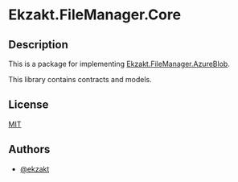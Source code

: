 ﻿# Ekzakt.FileManager.Core


## Description
This is a package for implementing [Ekzakt.FileManager.AzureBlob](https://github.com/Ekzakt/Ekzakt.FileManager/tree/master/Ekzakt.FileManager.AzureBlob). 

This library contains contracts and models.

## License
[MIT](https://choosealicense.com/licenses/mit/)


## Authors
- [@ekzakt](https://www.github.com/ekzakt)